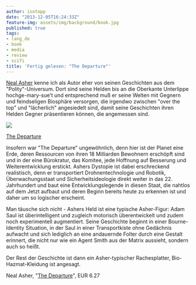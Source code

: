```yaml
---
author: isotopp
date: "2013-12-05T16:24:33Z"
feature-img: assets/img/background/book.jpg
published: true
tags:
- lang_de
- book
- media
- review
- scifi
title: 'Fertig gelesen: "The Departure"'
---
```

[Neal Asher](http://en.wikipedia.org/wiki/Neal_Asher) kenne ich als Autor eher von seinen Geschichten aus dem "Polity"-Universum. Dort sind seine Helden bis an die Oberkante Unterlippe hochge-mary-sue't und entsprechend muß er seine Welten mit Gegnern und feindseligen Biosphäre versorgen, die irgendwo zwischen "over the top" und "lächerlich" angesiedelt sind, damit seine Geschichten ihren Helden Gegner präsentieren können, die angemessen sind.

[![](/uploads/2013/12/departure.png)](https://www.amazon.de/Departure-Owner-Trilogy-Book-English-ebook/dp/B005GDZHRW)

[The Departure](https://www.amazon.de/Departure-Owner-Trilogy-Book-English-ebook/dp/B005GDZHRW)

Insofern war "The Departure" ungewöhnlich, denn hier ist der Planet eine Erde, deren Ressourcen von ihren 18 Milliarden Bewohnern erschöpft sind und in der eine Bürokratur, das Komitee, jede Hoffnung auf Besserung und Weiterentwicklung erstickt. Ashers Dystopie ist dabei erschreckend realistisch, denn er transportiert Drohnentechnologie und Robotik, Überwachungsstaat und Sicherheitsideologie direkt weiter in das 22. Jahrhundert und baut eine Entwicklungslegende in diesen Staat, die nahtlos auf dem Jetzt aufbaut und deren Beginn bereits heute zu erkennen ist und daher um so logischer erscheint.

Man täusche sich nicht - Ashers Held ist eine typische Asher-Figur: Adam Saul ist überintelligent und zugleich motorisch überentwickelt und zudem noch experimentell augmentiert. Seine Geschichte beginnt in einer Bourne-Identity Situation, in der Saul in einer Transportkiste ohne Gedächnis aufwacht und sich lediglich an eine andauernde Folter durch eine Gestalt erinnert, die nicht nur wie ein Agent Smith aus der Matrix aussieht, sondern auch so heißt.

Der Rest der Geschichte ist dann ein Asher-typischer Rachesplatter, Bio-Hazmat-Kleidung ist angesagt.

Neal Asher, "[The Departure](https://www.amazon.de/Departure-Owner-Trilogy-Book-English-ebook/dp/B005GDZHRW)", EUR 6.27
